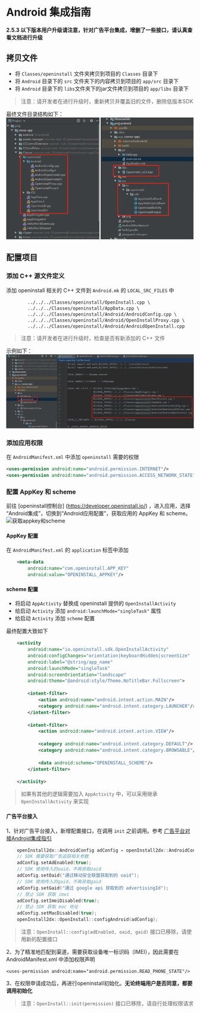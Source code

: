 # Android 集成指南

**2.5.3 以下版本用户升级请注意，针对广告平台集成，增删了一些接口，请认真查看文档进行升级**

## 拷贝文件

- 将 `Classes/openinstall` 文件夹拷贝到项目的 `Classes` 目录下
- 将 `Android` 目录下的 `src` 文件夹下的内容拷贝到项目的 `app/src` 目录下
- 将 `Android` 目录下的 `libs`文件夹下的jar文件拷贝到项目的 `app/libs` 目录下 

> 注意：请开发者在进行升级时，重新拷贝并覆盖旧的文件，删除低版本SDK  
  
最终文件目录结构如下：  
![项目结构](./res/android-project.png)

## 配置项目

### 添加 C++ 源文件定义

添加 openinstall 相关的 C++ 文件到 `Android.mk` 的 `LOCAL_SRC_FILES` 中

```
        ../../../Classes/openinstall/OpenInstall.cpp \
        ../../../Classes/openinstall/AppData.cpp \
        ../../../Classes/openinstall/Android/AndroidConfig.cpp \
        ../../../Classes/openinstall/Android/OpenInstallProxy.cpp \
        ../../../Classes/openinstall/Android/AndroidOpenInstall.cpp
```

> 注意：请开发者在进行升级时，检查是否有新添加的 C++ 文件

示例如下：  
![Android.mk文件](./res/android-mk.jpg)

### 添加应用权限

在 `AndroidManifest.xml` 中添加 `openinstall` 需要的权限

``` xml
<uses-permission android:name="android.permission.INTERNET"/>
<uses-permission android:name="android.permission.ACCESS_NETWORK_STATE"/>
```

### 配置 AppKey 和 scheme
前往 [openinstall控制台] (https://developer.openinstall.io/) ，进入应用，选择 “Android集成”，切换到“Android应用配置”，获取应用的 AppKey 和 scheme。  
![获取appkey和scheme](https://res.cdn.openinstall.io/doc/android-info.jpg)

#### AppKey 配置
在 `AndroidManifest.xml` 的 `application` 标签中添加

``` xml
    <meta-data
        android:name="com.openinstall.APP_KEY"
        android:value="OPENINSTALL_APPKEY"/>
```
#### scheme 配置
- 将启动 `AppActivity` 替换成 openinstall 提供的 `OpenInstallActivity`
- 给启动 `Activity` 添加 `android:launchMode="singleTask"` 属性
- 给启动 `Activity` 添加 `scheme` 配置

最终配置大致如下
``` xml
    <activity
        android:name="io.openinstall.sdk.OpenInstallActivity"
        android:configChanges="orientation|keyboardHidden|screenSize"
        android:label="@string/app_name"
        android:launchMode="singleTask"
        android:screenOrientation="landscape"
        android:theme="@android:style/Theme.NoTitleBar.Fullscreen">

        <intent-filter>
            <action android:name="android.intent.action.MAIN"/>
            <category android:name="android.intent.category.LAUNCHER"/>
        </intent-filter>

        <intent-filter>
            <action android:name="android.intent.action.VIEW"/>

            <category android:name="android.intent.category.DEFAULT"/>
            <category android:name="android.intent.category.BROWSABLE"/>

            <data android:scheme="OPENINSTALL_SCHEME"/>
        </intent-filter>

    </activity>
```
> 如果有其他的逻辑需要加入 `AppActivity` 中，可以采用继承 `OpenInstallActivity` 来实现

#### 广告平台接入
1、针对广告平台接入，新增配置接口，在调用 `init` 之前调用。参考 [广告平台对接Android集成指引](https://www.openinstall.io/doc/ad_android.html)
``` cpp
    openInstall2dx::AndroidConfig adConfig = openInstall2dx::AndroidConfig();
    // SDK 需要获取广告追踪相关参数
    adConfig.setAdEnabled(true);
    // SDK 使用传入的oaid，不再获取oaid
    adConfig.setOaid("通过移动安全联盟获取到的 oaid");
    // SDK 使用传入的gaid，不再获取gaid
    adConfig.setGaid("通过 google api 获取到的 advertisingId");
    // 禁止 SDK 获取 imei
    adConfig.setImeiDisabled(true);
    // 禁止 SDK 获取 mac 地址
    adConfig.setMacDisabled(true);
    openInstall2dx::OpenInstall::configAndroid(adConfig);
```
> 注意：`OpenInstall::config(adEnabled, oaid, gaid)` 接口已移除，请使用新的配置接口  

2、为了精准地匹配到渠道，需要获取设备唯一标识码（IMEI），因此需要在 AndroidManifest.xml 中添加权限声明 
```
<uses-permission android:name="android.permission.READ_PHONE_STATE"/>
```
3、在权限申请成功后，再进行openinstall初始化。**无论终端用户是否同意，都要调用初始化**
> 注意：`OpenInstall::init(permission)` 接口已移除，请自行处理权限请求
